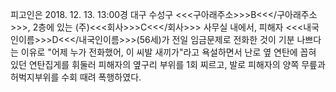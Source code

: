 피고인은 2018. 12. 13. 13:00경 대구 수성구 <<<구아래주소>>>B<<</구아래주소>>>, 2층에 있는 (주)<<<회사>>>C<<</회사>>> 사무실 내에서, 피해자 <<<내국인이름>>>D<<</내국인이름>>>(56세)가 전일 임금문제로 전화한 것이 기분 나쁘다는 이유로 "어제 누가 전화했어, 이 씨발 새끼가"라고 욕설하면서 난로 옆 연탄에 꼽혀 있던 연탄집게를 휘둘러 피해자의 옆구리 부위를 1회 찌르고, 발로 피해자의 양쪽 무릎과 허벅지부위를 수회 때려 폭행하였다.